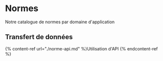 # Normes

Notre catalogue de normes par domaine d'application

## Transfert de données

{% content-ref url="./norme-api.md" %}Utilisation d'API {% endcontent-ref %}
